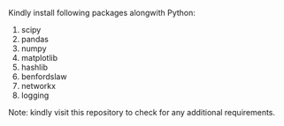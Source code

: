 Kindly install following packages alongwith Python:

1. scipy
2. pandas
3. numpy
4. matplotlib
5. hashlib
6. benfordslaw
7. networkx
8. logging

Note: kindly visit this repository to check for any additional requirements.
